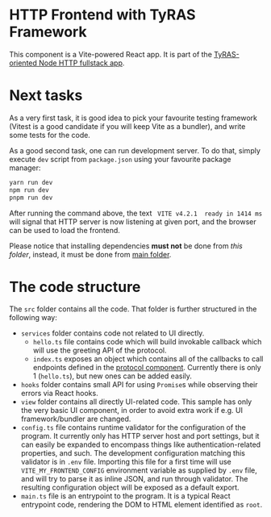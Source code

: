# HTTP Frontend with TyRAS Framework

This component is a Vite-powered React app.
It is part of the [TyRAS-oriented Node HTTP fullstack app](../../README.md).

# Next tasks

As a very first task, it is good idea to pick your favourite testing framework (Vitest is a good candidate if you will keep Vite as a bundler), and write some tests for the code.

As a good second task, one can run development server.
To do that, simply execute `dev` script from `package.json` using your favourite package manager:
```sh
yarn run dev
npm run dev
pnpm run dev
```

After running the command above, the text ` VITE v4.2.1  ready in 1414 ms` will signal that HTTP server is now listening at given port, and the browser can be used to load the frontend.

Please notice that installing dependencies **must not** be done from *this folder*, instead, it must be done from [main folder](../..).

# The code structure

The `src` folder contains all the code.
That folder is further structured in the following way:
- `services` folder contains code not related to UI directly.
    - `hello.ts` file contains code which will build invokable callback which will use the greeting API of the protocol.
    - `index.ts` exposes an object which contains all of the callbacks to call endpoints defined in the [protocol component](../protocol).
      Currently there is only 1 (`hello.ts`), but new ones can be added easily.
- `hooks` folder contains small API for using `Promise`s while observing their errors via React hooks.
- `view` folder contains all directly UI-related code.
  This sample has only the very basic UI component, in order to avoid extra work if e.g. UI framework/bundler are changed.
- `config.ts` file contains runtime validator for the configuration of the program.
  It currently only has HTTP server host and port settings, but it can easily be expanded to encompass things like authentication-related properties, and such.
  The development configuration matching this validator is in `.env` file.
  Importing this file for a first time will use `VITE_MY_FRONTEND_CONFIG` environment variable as supplied by `.env` file, and will try to parse it as inline JSON, and run through validator.
  The resulting configuration object will be exposed as a default export.
- `main.ts` file is an entrypoint to the program.
  It is a typical React entrypoint code, rendering the DOM to HTML element identified as `root`.